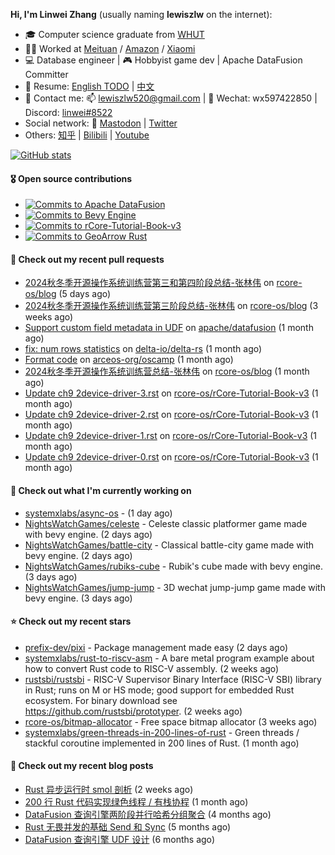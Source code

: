 **Hi, I'm Linwei Zhang** (usually naming **lewiszlw** on the internet):
- 🎓 Computer science graduate from [WHUT](https://en.wikipedia.org/wiki/Wuhan_University_of_Technology)
- 👨‍💻 Worked at [Meituan](https://about.meituan.com/home) / [Amazon](https://www.amazon.com/) / [Xiaomi](https://www.mi.com/)
- 💻 Database engineer | 🎮 Hobbyist game dev | Apache DataFusion Committer
- 📄 Resume: [English TODO](https://github.com/lewiszlw/lewiszlw/blob/main/Resume_EN.md) | [中文](https://github.com/lewiszlw/lewiszlw/blob/main/Resume_CN.md)
- 📱 Contact me: 📫 [lewiszlw520@gmail.com](mailto:lewiszlw520@gmail.com) | 💬 Wechat: wx597422850 | Discord: [linwei#8522](http://discordapp.com/users/891664307035713576)
- Social network: 🦣 [Mastodon](https://mastodon.world/@lewiszlw) | [Twitter](https://twitter.com/lewiszlw)
- Others: [知乎](https://www.zhihu.com/people/tian-qian-zhu-wu-ya) | [Bilibili](https://space.bilibili.com/43876861) | [Youtube](https://www.youtube.com/channel/UCnvri1tqAjxsp9nGQ63zUNw)

[![GitHub stats](https://github-readme-stats.vercel.app/api?username=lewiszlw&count_private=true&show_icons=true&theme=solarized-dark&include_all_commits=true)](https://github.com/anuraghazra/github-readme-stats)

#### 🎖️ Open source contributions
- [![Commits to Apache DataFusion](https://img.shields.io/github/commit-activity/t/apache/datafusion?authorFilter=lewiszlw&style=social&label=Apache%20DataFusion)](https://github.com/apache/datafusion/commits?author=lewiszlw)
- [![Commits to Bevy Engine](https://img.shields.io/github/commit-activity/t/bevyengine/bevy?authorFilter=lewiszlw&style=social&label=Bevy%20Engine)](https://github.com/bevyengine/bevy/commits?author=lewiszlw)
- [![Commits to rCore-Tutorial-Book-v3](https://img.shields.io/github/commit-activity/t/rcore-os/rCore-Tutorial-Book-v3?authorFilter=lewiszlw&style=social&label=rCore%20Tutorial%20Book)](https://github.com/rcore-os/rCore-Tutorial-Book-v3/commits?author=lewiszlw)
- [![Commits to GeoArrow Rust](https://img.shields.io/github/commit-activity/t/geoarrow/geoarrow-rs?authorFilter=lewiszlw&style=social&label=GeoArrow%20Rust)](https://github.com/geoarrow/geoarrow-rs/commits?author=lewiszlw)

#### 🔨 Check out my recent pull requests

- [ 2024秋冬季开源操作系统训练营第三和第四阶段总结-张林伟](https://github.com/rcore-os/blog/pull/702) on [rcore-os/blog](https://github.com/rcore-os/blog) (5 days ago)
- [2024秋冬季开源操作系统训练营第三阶段总结-张林伟](https://github.com/rcore-os/blog/pull/652) on [rcore-os/blog](https://github.com/rcore-os/blog) (3 weeks ago)
- [Support custom field metadata in UDF](https://github.com/apache/datafusion/pull/13458) on [apache/datafusion](https://github.com/apache/datafusion) (1 month ago)
- [fix: num rows statistics](https://github.com/delta-io/delta-rs/pull/2990) on [delta-io/delta-rs](https://github.com/delta-io/delta-rs) (1 month ago)
- [Format code](https://github.com/arceos-org/oscamp/pull/1) on [arceos-org/oscamp](https://github.com/arceos-org/oscamp) (1 month ago)
- [2024秋冬季开源操作系统训练营总结-张林伟](https://github.com/rcore-os/blog/pull/507) on [rcore-os/blog](https://github.com/rcore-os/blog) (1 month ago)
- [Update ch9 2device-driver-3.rst](https://github.com/rcore-os/rCore-Tutorial-Book-v3/pull/239) on [rcore-os/rCore-Tutorial-Book-v3](https://github.com/rcore-os/rCore-Tutorial-Book-v3) (1 month ago)
- [Update ch9 2device-driver-2.rst](https://github.com/rcore-os/rCore-Tutorial-Book-v3/pull/238) on [rcore-os/rCore-Tutorial-Book-v3](https://github.com/rcore-os/rCore-Tutorial-Book-v3) (1 month ago)
- [Update ch9 2device-driver-1.rst](https://github.com/rcore-os/rCore-Tutorial-Book-v3/pull/237) on [rcore-os/rCore-Tutorial-Book-v3](https://github.com/rcore-os/rCore-Tutorial-Book-v3) (1 month ago)
- [Update ch9 2device-driver-0.rst](https://github.com/rcore-os/rCore-Tutorial-Book-v3/pull/236) on [rcore-os/rCore-Tutorial-Book-v3](https://github.com/rcore-os/rCore-Tutorial-Book-v3) (1 month ago)

#### 👷 Check out what I'm currently working on

- [systemxlabs/async-os](https://github.com/systemxlabs/async-os) -  (1 day ago)
- [NightsWatchGames/celeste](https://github.com/NightsWatchGames/celeste) - Celeste classic platformer game made with bevy engine. (2 days ago)
- [NightsWatchGames/battle-city](https://github.com/NightsWatchGames/battle-city) - Classical battle-city game made with bevy engine. (2 days ago)
- [NightsWatchGames/rubiks-cube](https://github.com/NightsWatchGames/rubiks-cube) - Rubik&#39;s cube made with bevy engine. (3 days ago)
- [NightsWatchGames/jump-jump](https://github.com/NightsWatchGames/jump-jump) - 3D wechat jump-jump game made with bevy engine. (3 days ago)

#### ⭐ Check out my recent stars

- [prefix-dev/pixi](https://github.com/prefix-dev/pixi) - Package management made easy (2 days ago)
- [systemxlabs/rust-to-riscv-asm](https://github.com/systemxlabs/rust-to-riscv-asm) - A bare metal program example about how to convert Rust code to RISC-V assembly. (2 weeks ago)
- [rustsbi/rustsbi](https://github.com/rustsbi/rustsbi) - RISC-V Supervisor Binary Interface (RISC-V SBI) library in Rust; runs on M or HS mode; good support for embedded Rust ecosystem. For binary download see https://github.com/rustsbi/prototyper. (2 weeks ago)
- [rcore-os/bitmap-allocator](https://github.com/rcore-os/bitmap-allocator) - Free space bitmap allocator (3 weeks ago)
- [systemxlabs/green-threads-in-200-lines-of-rust](https://github.com/systemxlabs/green-threads-in-200-lines-of-rust) - Green threads / stackful coroutine implemented in 200 lines of Rust. (1 month ago)

#### 📜 Check out my recent blog posts

- [Rust 异步运行时 smol 剖析](https://systemxlabs.github.io/blog/smol-async-runtime/) (2 weeks ago)
- [200 行 Rust 代码实现绿色线程 / 有栈协程](https://systemxlabs.github.io/blog/green-threads-in-200-lines-of-rust/) (1 month ago)
- [DataFusion 查询引擎两阶段并行哈希分组聚合](https://systemxlabs.github.io/blog/datafusion-grouped-aggregations/) (4 months ago)
- [Rust 无畏并发的基础 Send 和 Sync](https://systemxlabs.github.io/blog/rust-send-sync/) (5 months ago)
- [DataFusion 查询引擎 UDF 设计](https://systemxlabs.github.io/blog/datafusion-udf/) (6 months ago)
